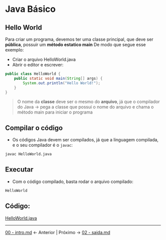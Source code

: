 # Java Básico

## Hello World
Para criar um programa, devemos ter uma classe principal, que deve ser **pública**, possuir um **método estatico main**
De modo que segue esse exemplo:
- Criar o arquivo HelloWorld.java
- Abrir o editor e escrever:
```java
public class HelloWorld {
    public static void main(String[] args) {
        System.out.println("Hello World!");
    }
}
```

> O nome da **classe** deve ser o mesmo do **arquivo**, já que o compilador do Java -> pega a classe que possui o nome do arquivo e chama o método main para iniciar o programa

## Compilar o código
- Os códigos Java devem ser compilados, já que a linguagem compilada, e o seu compilador é o `javac`:

```bash
javac HelloWorld.java
```

## Executar
- Com o código compilado, basta rodar o arquivo compilado:
```bash
HelloWorld
```

## Código:
[HelloWorld.java](../../modulos/basico/aula00/src/HelloWorld.java)

---

[00 - intro.md](00%20-%20intro.md) <- Anterior | Próximo -> [02 - saida.md](02%20-%20saida.md)